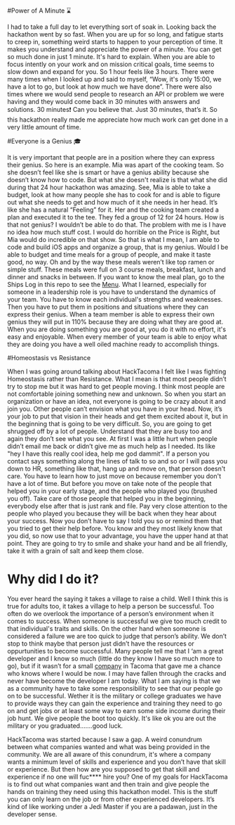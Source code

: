 #Power of A Minute :hourglass:

I had to take a full day to let everything sort of soak in. Looking back the hackathon went by so fast. When you are up for so long, and fatigue starts to creep in, something weird starts to happen to your perception of time. It makes you understand and appreciate the power of a minute. You can get so much done in just 1 minute. It's hard to explain. When you are able to focus intently on your work and on mission critical goals, time seems to slow down and expand for you. So 1 hour feels like 3 hours. There were many times when I looked up and said to myself, “Wow, it's only 15:00, we have a lot to go, but look at how much we have done”. There were also times where we would send people to research an API or problem we were having and they would come back in 30 minutes with answers and solutions. 30 minutes:exclamation: Can you believe that. Just 30 minutes, that’s it. So this hackathon really made me appreciate how much work can get done in a very little amount of time.

#Everyone is a Genius :mortar_board:

It is very important that people are in a position where they can express their genius. So here is an example. Mia was apart of the cooking team. So she doesn’t feel like she is smart or have a genius ability because she doesn’t know how to code. But what she doesn't realize is that what she did during that 24 hour hackathon was amazing. See, Mia is able to take a budget, look at how many people she has to cook for and is able to figure out what she needs to get and how much of it she needs in her head. It’s like she has a natural “Feeling” for it. Her and the cooking team created a plan and executed it to the tee. They fed a group of 12 for 24 hours. How is that not genius? I wouldn’t be able to do that. The problem with me is I have no idea how much stuff cost. I would do horrible on the Price is Right, but Mia would do incredible on that show. So that is what I mean, I am able to code and build iOS apps and organize a group, that is my genius. Would I be able to budget and time meals for a group of people, and make it taste good, no way. Oh and by the way these meals weren’t like top ramen or simple stuff. These meals were full on 3 course meals, breakfast, lunch and dinner and snacks in between. If you want to know the meal plan, go to the Ships Log in this repo to see the [Menu](https://github.com/HackTacoma/Ships-Log/blob/master/Hackathon_1/Menu.md). What I learned, especially for someone in a leadership role is you have to understand the dynamics of your team. You have to know each individual's strengths and weaknesses. Then you have to put them in positions and situations where they can express their genius. When a team member is able to express their own genius they will put in 110% because they are doing what they are good at. When you are doing something you are good at, you do it with no effort, it's easy and enjoyable. When every member of your team is able to enjoy what they are doing you have a well oiled machine ready to accomplish things.   

#Homeostasis vs Resistance

When I was going around talking about HackTacoma I felt like I was fighting Homeostasis rather than Resistance. What I mean is that most people didn’t try to stop me but it was hard to get people moving. I think most people are not comfortable joining something new and unknown. So when you start an organization or have an idea, not everyone is going to be crazy about it and join you. Other people can’t envision what you have in your head. Now, it’s your job to put that vision in their heads and get them excited about it, but in the beginning that is going to be very difficult. So, you are going to get shrugged off by a lot of people. Understand that they are busy too and again they don’t see what you see. At first I was a little hurt when people didn’t email me back or didn’t give me as much help as I needed. Its like "hey I have this really cool idea, help me god dammit". If a person you contact says something along the lines of talk to so and so or I will pass you down to HR, something like that, hang up and move on, that person doesn't care. You have to learn how to just move on because remember you don't have a lot of time. But before you move on take note of the people that helped you in your early stage, and the people who played you (brushed you off). Take care of those people that helped you in the beginning, everybody else after that is just rank and file. Pay very close attention to the people who played you because they will be back when they hear about your success. Now you don’t have to say I told you so or remind them that you tried to get their help before. You know and they most likely know that you did, so now use that to your advantage, you have the upper hand at that point. They are going to try to smile and shake your hand and be all friendly, take it with a grain of salt and keep them close.    

# Why did I do it?

You ever heard the saying it takes a village to raise a child. Well I think this is true for adults too, it takes a village to help a person be successful. Too often do we overlook the importance of a person’s environment when it comes to success. When someone is successful we give too much credit to that individual's traits and skills. On the other hand when someone is considered a failure we are too quick to judge that person’s ability. We don’t stop to think maybe that person just didn’t have the resources or oppurtunities to become successful. Many people tell me that I ‘am a great developer and I know so much (little do they know I have so much more to go), but if it wasn’t for a small [company](http://www.hipstercreative.com) in Tacoma that gave me a chance who knows where I would be now. I may have fallen through the cracks and never have become the developer I am today. What I am saying is that we as a community have to take some responsibility to see that our people go on to be successful. Wether it is the military or college graduates we have to provide ways they can gain the experience and training they need to go on and get jobs or at least some way to earn some side income during their job hunt. We give people the boot too quickly. It's like ok you are out the military or you graduated…....good luck.

HackTacoma was started because I saw a gap. A weird conundrum between what companies wanted and what was being provided in the community. We are all aware of this conundrum, it's where a company wants a minimum level of skills and experience and you don’t have that skill or experience. But then how are you supposed to get that skill and experience if no one will fuc**** hire you? One of my goals for HackTacoma is to find out what companies want and then train and give people the hands on training they need using this hackathon model. This is the stuff you can only learn on the job or from other experienced developers. It’s kind of like working under a Jedi Master if you are a padawan, just in the developer sense.  

